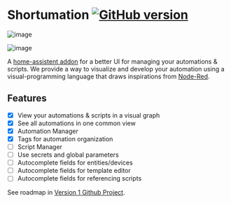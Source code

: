 # Shortumation [![GitHub version](https://badge.fury.io/gh/asosnovsky%2FShortumation.svg)](https://badge.fury.io/gh/asosnovsky%2FShortumation)



![image](https://user-images.githubusercontent.com/7451445/168672575-fb19997d-fe9b-4192-96b0-733b62519797.png)

![image](https://user-images.githubusercontent.com/7451445/168672840-71ceaa8a-2bee-443e-9150-5b0f03b05d08.png)


A [home-assistent addon](https://www.home-assistant.io/addons/) for a better UI for managing your automations & scripts. We provide a way to visualize and develop your automation using a visual-programming language that draws inspirations from [Node-Red](https://nodered.org/).

## Features

- [X] View your automations & scripts in a visual graph
- [X] See all automations in one common view
- [X] Automation Manager
- [X] Tags for automation organization
- [ ] Script Manager
- [ ] Use secrets and global parameters
- [ ] Autocomplete fields for entities/devices
- [ ] Autocomplete fields for template editor 
- [ ] Autocomplete fields for referencing scripts 

See roadmap in [Version 1 Github Project](https://github.com/asosnovsky/Shortumation/projects/1).


